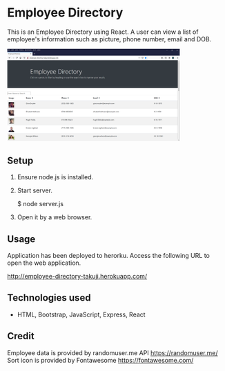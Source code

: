 # Employee Directory
This is an Employee Directory using React. A user can view a list of employee's information such as picture, phone number, email and DOB.

<img src="screencapture.png" width=400px> 

## Setup
1.	Ensure node.js is installed. 
      
2.	Start server.

      $ node server.js 
      
3.	Open it by a web browser. 

## Usage 
Application has been deployed to herorku. Access the following URL to open the web application.

http://employee-directory-takuji.herokuapp.com/

## Technologies used
* HTML, Bootstrap, JavaScript, Express, React

##  Credit 
Employee data is provided by randomuser.me API  https://randomuser.me/
Sort icon is provided by Fontawesome https://fontawesome.com/

